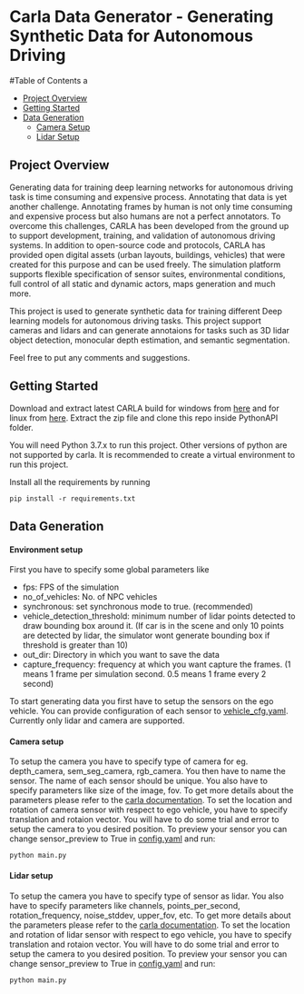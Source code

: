 # Carla Data Generator - Generating Synthetic Data for Autonomous Driving

#Table of Contents
a
- [Project Overview](#project-overview)
- [Getting Started](#getting-started)
- [Data Generation](#data-generation)
    - [Camera Setup](#camera-setup)
    - [Lidar Setup](#lidar-setup)


## Project Overview

Generating data for training deep learning networks for autonomous driving task is time consuming and expensive process. Annotating that data is yet another challenge. Annotating frames by human is not only time consuming and expensive process but also humans are not a perfect annotators. To overcome this challenges, CARLA has been developed from the ground up to support development, training, and validation of autonomous driving systems. In addition to open-source code and protocols, CARLA has provided open digital assets (urban layouts, buildings, vehicles) that were created for this purpose and can be used freely. The simulation platform supports flexible specification of sensor suites, environmental conditions, full control of all static and dynamic actors, maps generation and much more.

This project is used to generate synthetic data for training different Deep learning models for autonomous driving tasks. This project support cameras and lidars and can generate annotaions for tasks such as 3D lidar object detection, monocular depth estimation, and semantic segmentation.

Feel free to put any comments and suggestions.

## Getting Started

Download and extract latest CARLA build for windows from [here](https://carla-releases.s3.eu-west-3.amazonaws.com/Windows/Dev/CARLA_Latest.zip) and for linux from [here](https://carla-releases.s3.eu-west-3.amazonaws.com/Linux/Dev/CARLA_Latest.tar.gz). Extract the zip file and clone this repo inside PythonAPI folder.

You will need Python 3.7.x to run this project. Other versions of python are not supported by carla. It is recommended to create a virtual environment to run this project.

Install all the requirements by running 
```
pip install -r requirements.txt
```

## Data Generation

#### Environment setup
First you have to specify some global parameters like
- fps: FPS of the simulation
- no_of_vehicles: No. of NPC vehicles
- synchronous: set synchronous mode to true. (recommended)
- vehicle_detection_threshold: minimum number of lidar points detected to draw bounding box around it. (If car is in the scene and only 10 points are detected by lidar, the simulator wont generate bounding box if threshold is greater than 10)
- out_dir: Directory in which you want to save the data
- capture_frequency: frequency at which you want capture the frames. (1 means 1 frame per simulation second. 0.5 means 1 frame every 2 second)


To start generating data you first have to setup the sensors on the ego vehicle. You can provide configuration of each sensor to [vehicle_cfg.yaml](cfg/vehicle_cfg.yaml). Currently only lidar and camera are supported. 

#### Camera setup

To setup the camera you have to specify type of camera for eg. depth_camera, sem_seg_camera, rgb_camera. You then have to name the sensor. The name of each sensor should be unique. You also have to specify parameters like size of the image, fov. To get more details about the parameters please refer to the [carla documentation](https://carla.readthedocs.io/en/0.9.14/ref_sensors/#basic-camera-attributes_1). To set the location and rotation of camera sensor with respect to ego vehicle, you have to specify translation and rotaion vector. You will have to do some trial and error to setup the camera to you desired position. To preview your sensor you can change sensor_preview to True in [config.yaml](cfg/config.yaml) and run:

```
python main.py
```

#### Lidar setup

To setup the camera you have to specify type of sensor as lidar. You also have to specify parameters like channels, points_per_second, rotation_frequency, noise_stddev, upper_fov, etc. To get more details about the parameters please refer to the [carla documentation](https://carla.readthedocs.io/en/0.9.14/ref_sensors/#lidar-attributes). To set the location and rotation of lidar sensor with respect to ego vehicle, you have to specify translation and rotaion vector. You will have to do some trial and error to setup the camera to you desired position. To preview your sensor you can change sensor_preview to True in [config.yaml](cfg/config.yaml) and run:

```
python main.py
```
